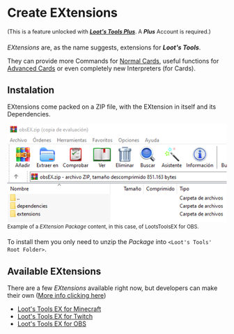 # Create EXtensions

<sup style="font-size: 90%">(This is a feature unlocked with [***Loot's Tools Plus***](../../plus). A ***Plus*** Account is required.)</sup>

*EXtensions* are, as the name suggests, extensions for ***Loot's Tools***. 

They can provide more Commands for [Normal Cards](../cards/normalCards.md), useful functions for [Advanced Cards](../cards/advCards.md) or even completely new Interpreters (for Cards).

## Instalation

EXtensions come packed on a ZIP file, with the EXtension in itself and its Dependencies.

![EXtensionsPakContents](img/EXtensionsPakContents.png)<br>
<sup>Example of a *EXtension Package* content, in this case, of LootsToolsEX for OBS.</sup>

To install them you only need to unzip the *Package* into ```<Loot's Tools' Root Folder>```.

## Available EXtensions

There are a few *EXtensions* available right now, but developers can make their own ([More info clicking here](forDevelopers))

- [Loot's Tools EX for Minecraft](../../extensions/minecraft)
- [Loot's Tools EX for Twitch](../../extensions/twitch)
- [Loot's Tools EX for OBS](../../extensions/obs)